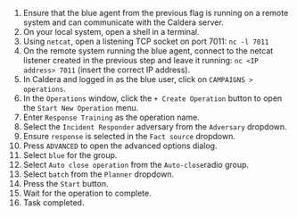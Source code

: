 1. Ensure that the blue agent from the previous flag is running on a remote system
   and can communicate with the Caldera server.
1. On your local system, open a shell in a terminal.
1. Using `netcat`, open a listening TCP socket on port 7011: `nc -l 7011`
1. On the remote system running the blue agent, connect to the netcat listener created in the previous step and leave it running: `nc <IP address> 7011` (insert the correct IP address).
1. In Caldera and logged in as the blue user, click on `CAMPAIGNS > operations`.
1. In the `Operations` window, click the `+ Create Operation` button to open the `Start New Operation` menu.
1. Enter `Response Training` as the operation name.
1. Select the `Incident Responder` adversary from the `Adversary` dropdown.
1. Ensure `response` is selected in the `Fact source` dropdown.
1. Press `ADVANCED` to open the advanced options dialog.
1. Select `blue` for the group.
1. Select `Auto close operation` from the `Auto-close`radio group.
1. Select `batch` from the `Planner` dropdown.
1. Press the `Start` button.
1. Wait for the operation to complete.
1. Task completed.